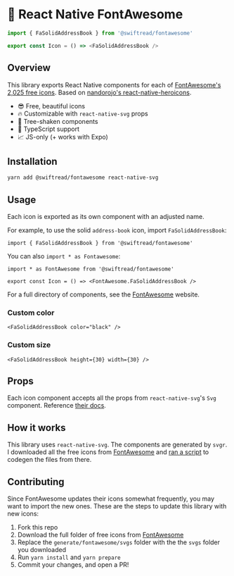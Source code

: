 # 🎨 React Native FontAwesome

```ts
import { FaSolidAddressBook } from '@swiftread/fontawesome'

export const Icon = () => <FaSolidAddressBook />
```

## Overview

This library exports React Native components for each of [FontAwesome's 2,025 free icons](https://fontawesome.com/search?o=r&m=free). Based on [nandorojo's react-native-heroicons](https://github.com/nandorojo/react-native-heroicons).

- 😎 Free, beautiful icons
- 🔥 Customizable with `react-native-svg` props
- 🌲 Tree-shaken components
- 🤖 TypeScript support
- 📈 JS-only (+ works with Expo)




## Installation

```sh
yarn add @swiftread/fontawesome react-native-svg
```

## Usage

Each icon is exported as its own component with an adjusted name.

For example, to use the solid `address-book` icon, import `FaSolidAddressBook`:

```tsx
import { FaSolidAddressBook } from '@swiftread/fontawesome'
```

You can also `import * as Fontawesome`:

```tsx
import * as FontAwesome from '@swiftread/fontawesome'

export const Icon = () => <FontAwesome.FaSolidAddressBook />
```

For a full directory of components, see the [FontAwesome](https://fontawesome.com/search?o=r&m=free) website.

### Custom color

```tsx
<FaSolidAddressBook color="black" />
```

### Custom size

```tsx
<FaSolidAddressBook height={30} width={30} />
```

## Props

Each icon component accepts all the props from `react-native-svg`'s `Svg` component. Reference [their docs](https://github.com/react-native-svg/react-native-svg#svg).

## How it works

This library uses `react-native-svg`. The components are generated by `svgr`. I downloaded all the free icons from [FontAwesome](https://fontawesome.com/download) and [ran a script](/generate/index.ts) to codegen the files from there.

## Contributing

Since FontAwesome updates their icons somewhat frequently, you may want to import the new ones. These are the steps to update this library with new icons:

1. Fork this repo
2. Download the full folder of free icons from [FontAwesome](https://fontawesome.com/download)
3. Replace the `generate/fontawesome/svgs` folder with the the `svgs` folder you downloaded
4. Run `yarn install` and `yarn prepare`
5. Commit your changes, and open a PR!
